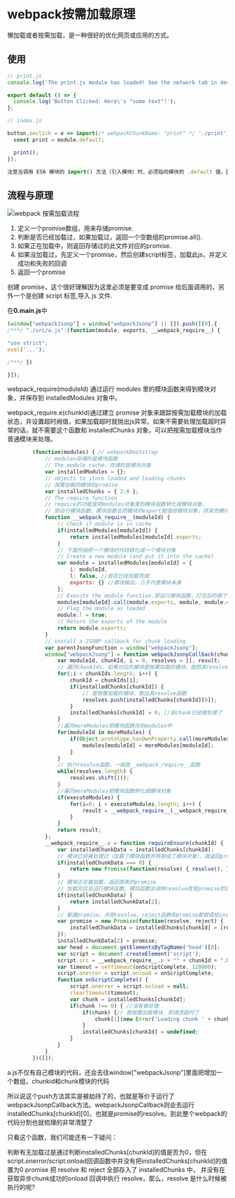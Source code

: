 # webpack按需加载原理

懒加载或者按需加载，是一种很好的优化网页或应用的方式。

## 使用

```js
// print.js
console.log('The print.js module has loaded! See the network tab in dev tools...');

export default () => {
  console.log('Button Clicked: Here\'s "some text"!');
};

// index.js

button.onclick = e => import(/* webpackChunkName: "print" */ './print').then(module => {
  const print = module.default;

  print();
});

注意当调用 ES6 模块的 import() 方法（引入模块）时，必须指向模块的 .default 值，因为它才是 promise 被处理后返回的实际的 module 对象。

```

## 流程与原理

![webpack 按需加载流程](https://tva1.sinaimg.cn/large/007S8ZIlgy1gjusbi6hjoj30qy0me3zj.jpg)

1. 定义一个promise数组，用来存储promise.
1. 判断是否已经加载过，如果加载过，返回一个空数组的promise.all().
1. 如果正在加载中，则返回存储过的此文件对应的promise.
1. 如果没加载过，先定义一个promise，然后创建script标签，加载此js，并定义成功和失败的回调
1. 返回一个promise

创建 promise，这个很好理解因为这里必须是要变成 promise 给后面调用的，另外一个是创建 script 标签,导入 js 文件.

在**0.main.js**中

```js
(window["webpackJsonp"] = window["webpackJsonp"] || []).push([[0],{
/***/ "./src/a.js":(function(module, exports, __webpack_require__) {

"use strict";
eval('...');

/***/ })

}]);
```

webpack_require(moduleId) 通过运行 modules 里的模块函数来得到模块对象，并保存到 installedModules 对象中。

webpack_require.e(chunkId)通过建立 promise 对象来跟踪按需加载模块的加载状态，并设置超时阙值，如果加载超时就抛出js异常。如果不需要处理加载超时异常的话，就不需要这个函数和 installedChunks 对象，可以把按需加载模块当作普通模块来处理。


```js
        (function(modules) { // webpackBootstrap
            // modules存储的是模块函数
            // The module cache，存储的是模块对象
            var installedModules = {};
            // objects to store loaded and loading chunks
            // 按需加载的模块的promise
            var installedChunks = { 2:0 };
            // The require function
            // require的功能是把modules对象里的模块函数转化成模块对象，
            // 即运行模块函数，模块函数会把模块的export赋值给模块对象，供其他模块调用。
            function __webpack_require__(moduleId) {
                // Check if module is in cache
                if(installedModules[moduleId]) {
                    return installedModules[moduleId].exports;
                }
                // 下面开始把一个模块的代码转化成一个模块对象
                // Create a new module (and put it into the cache)
                var module = installedModules[moduleId] = {
                    i: moduleId,
                    l: false, //是否已经加载完成
                    exports: {} //模块输出，几乎代表模块本身
                };
                // Execute the module function,即运行模块函数，打包后的每个模块都是一个函数
                modules[moduleId].call(module.exports, module, module.exports, __webpack_require__);
                // Flag the module as loaded
                module.l = true;
                // Return the exports of the module
                return module.exports;
            }
            // install a JSONP callback for chunk loading
            var parentJsonpFunction = window["webpackJsonp"];
            window["webpackJsonp"] = function webpackJsonpCallback(chunkIds, moreModules, executeModules) {
                var moduleId, chunkId, i = 0, resolves = [], result;
                // 遍历chunkIds，如果对应的模块是按需加载的模块，就把其resolve函数存起来。
                for(;i < chunkIds.length; i++) {
                    chunkId = chunkIds[i];
                    if(installedChunks[chunkId]) {
                        // 是按需加载的模块，取出其resolve函数
                        resolves.push(installedChunks[chunkId][0]);
                    }
                    installedChunks[chunkId] = 0; //该chunk已经被处理了
                }
                //遍历moreModules把模块函数存到modules中
                for(moduleId in moreModules) {
                    if(Object.prototype.hasOwnProperty.call(moreModules, moduleId)) {
                        modules[moduleId] = moreModules[moduleId];
                    }
                }
                // 执行resolve函数，一般是__webpack_require__函数
                while(resolves.length) {
                    resolves.shift()();
                }
                //遍历moreModules把模块函数转化成模块对象
                if(executeModules) {
                    for(i=0; i < executeModules.length; i++) {
                        result = __webpack_require__(__webpack_require__.s = executeModules[i]);
                    }
                }
                return result;
            };
            __webpack_require__.e = function requireEnsure(chunkId) {
                var installedChunkData = installedChunks[chunkId];
                // 模块已经被处理过（加载了模块函数并转换成了模块对象），就返回promise，调用resolve
                if(installedChunkData === 0) {
                    return new Promise(function(resolve) { resolve(); });
                }
                // 模块正在被加载，返回原来的promise
                // 加载完后会运行模块函数，模块函数会调用resolve改变promise的状态
                if(installedChunkData) {
                    return installedChunkData[2];
                }
                // 新建promise，并把resolve，reject函数和promise都赋值给installedChunks[chunkId]，以便全局访问
                var promise = new Promise(function(resolve, reject) {
                    installedChunkData = installedChunks[chunkId] = [resolve, reject];
                });
                installedChunkData[2] = promise;
                var head = document.getElementsByTagName('head')[0];
                var script = document.createElement('script');
                script.src = __webpack_require__.p + "" + chunkId + ".bundle.js";
                var timeout = setTimeout(onScriptComplete, 120000);
                script.onerror = script.onload = onScriptComplete;
                function onScriptComplete() {
                    script.onerror = script.onload = null;
                    clearTimeout(timeout);
                    var chunk = installedChunks[chunkId];
                    if(chunk !== 0) { //没有被处理
                        if(chunk) {// 是按需加载模块，即请求超时了
                            chunk[1](new Error('Loading chunk ' + chunkId + ' failed.'));
                        }
                        installedChunks[chunkId] = undefined;
                    }
                }
            }
        })([]);
```

a.js不仅有自己模块的代码，还会去往window["webpackJsonp"]里面把增加一个数组，chunkid和chunk模块的代码

所以说这个push方法其实是被劫持了的，也就是等价于运行了webpackJsonpCallback方法。webpackJsonpCallback则会去运行installedChunks[chunkId][0]，也就是promise的resolve。到此整个webpack的代码分割也就梳理的非常清楚了

只看这个函数，我们可能还有一下疑问：

判断有无加载过是通过判断installedChunks[chunkId]的值是否为0，但在script.onerror/script.onload回调函数中并没有把installedChunks[chunkId]的值置为0
promise 把 resolve 和 reject 全部存入了 installedChunks 中， 并没有在获取异步chunk成功的onload 回调中执行 resolve，那么，resolve 是什么时候被执行的呢?
